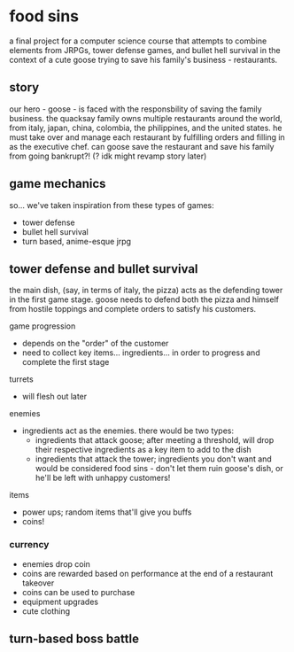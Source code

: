 # food sins

 a final project for a computer science course that attempts to combine elements from JRPGs, tower defense games, and bullet hell survival in the context of a cute goose trying to save his family's business - restaurants. 

## story
our hero - goose - is faced with the responsbility of saving the family business. the quacksay family owns multiple restaurants around the world, from italy, japan, china, colombia, the philippines, and the united states. he must take over and manage each restaurant by fulfilling orders and filling in as the executive chef. can goose save the restaurant and save his family from going bankrupt?! (? idk might revamp story later)

## game mechanics
so... we've taken inspiration from these types of games:
- tower defense
- bullet hell survival
- turn based, anime-esque jrpg

## tower defense and bullet survival
the main dish, (say, in terms of italy, the pizza) acts as the defending tower in the first game stage. goose needs to defend both the pizza and himself from hostile toppings and complete orders to satisfy his customers.

game progression
- depends on the "order" of the customer
- need to collect key items... ingredients... in order to progress and complete the first stage

turrets
- will flesh out later

enemies
- ingredients act as the enemies. there would be two types:
  - ingredients that attack goose; after meeting a threshold, will drop their respective ingredients as a key item to add to the dish
  - ingredients that attack the tower; ingredients you don't want and would be considered food sins - don't let them ruin goose's dish, or he'll be left with unhappy customers!

items
- power ups; random items that'll give you buffs
- coins!

### currency
- enemies drop coin
- coins are rewarded based on performance at the end of a restaurant takeover
- coins can be used to purchase
- equipment upgrades
- cute clothing
  
## turn-based boss battle
